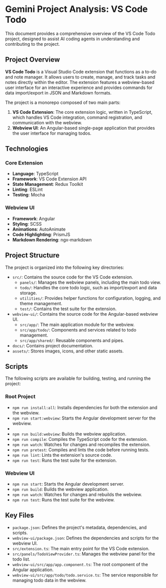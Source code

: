 # Gemini Project Analysis: VS Code Todo

This document provides a comprehensive overview of the VS Code Todo project, designed to assist AI coding agents in understanding and contributing to the project.

## Project Overview

**VS Code Todo** is a Visual Studio Code extension that functions as a to-do and note manager. It allows users to create, manage, and track tasks and notes directly within the editor. The extension features a webview-based user interface for an interactive experience and provides commands for data import/export in JSON and Markdown formats.

The project is a monorepo composed of two main parts:
1.  **VS Code Extension**: The core extension logic, written in TypeScript, which handles VS Code integration, command registration, and communication with the webview.
2.  **Webview UI**: An Angular-based single-page application that provides the user interface for managing todos.

## Technologies

### Core Extension
-   **Language**: TypeScript
-   **Framework**: VS Code Extension API
-   **State Management**: Redux Toolkit
-   **Linting**: ESLint
-   **Testing**: Mocha

### Webview UI
-   **Framework**: Angular
-   **Styling**: SCSS
-   **Animations**: AutoAnimate
-   **Code Highlighting**: PrismJS
-   **Markdown Rendering**: ngx-markdown

## Project Structure

The project is organized into the following key directories:

-   `src/`: Contains the source code for the VS Code extension.
    -   `panels/`: Manages the webview panels, including the main todo view.
    -   `todo/`: Handles the core todo logic, such as import/export and data storage.
    -   `utilities/`: Provides helper functions for configuration, logging, and theme management.
    -   `test/`: Contains the test suite for the extension.
-   `webview-ui/`: Contains the source code for the Angular-based webview UI.
    -   `src/app/`: The main application module for the webview.
    -   `src/app/todo/`: Components and services related to todo management.
    -   `src/app/shared/`: Reusable components and pipes.
-   `docs/`: Contains project documentation.
-   `assets/`: Stores images, icons, and other static assets.

## Scripts

The following scripts are available for building, testing, and running the project:

### Root Project
-   `npm run install:all`: Installs dependencies for both the extension and the webview.
-   `npm run start:webview`: Starts the Angular development server for the webview.
-
-   `npm run build:webview`: Builds the webview application.
-   `npm run compile`: Compiles the TypeScript code for the extension.
-   `npm run watch`: Watches for changes and recompiles the extension.
-   `npm run pretest`: Compiles and lints the code before running tests.
-   `npm run lint`: Lints the extension's source code.
-   `npm run test`: Runs the test suite for the extension.

### Webview UI
-   `npm run start`: Starts the Angular development server.
-   `npm run build`: Builds the webview application.
-   `npm run watch`: Watches for changes and rebuilds the webview.
-   `npm run test`: Runs the test suite for the webview.

## Key Files

-   `package.json`: Defines the project's metadata, dependencies, and scripts.
-   `webview-ui/package.json`: Defines the dependencies and scripts for the webview UI.
-   `src/extension.ts`: The main entry point for the VS Code extension.
-   `src/panels/TodoViewProvider.ts`: Manages the webview panel for the todo list.
-   `webview-ui/src/app/app.component.ts`: The root component of the Angular application.
-   `webview-ui/src/app/todo/todo.service.ts`: The service responsible for managing todo data in the webview.
